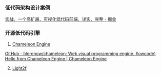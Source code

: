 ### 低代码架构设计案例
[实战，一个高扩展、可视化低代码前端，详实、完整 - 掘金](https://juejin.cn/post/7205361008272326716?#heading-9)

### 开源低代码引擎

1.  [Chameleon Engine](https://hlerenow.github.io/chameleon/documents/)

[GitHub - hlerenow/chameleon: Web visual programming engine. (lowcode)](https://github.com/hlerenow/chameleon)<br />[Hello from Chameleon Engine | Chameleon Engine](https://hlerenow.github.io/chameleon/documents/)

2. [Light2f](https://light2f.com/#/home)


